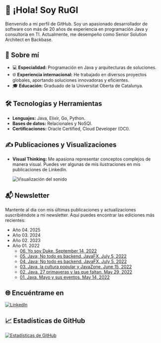 # 👋 ¡Hola! Soy RuGI

Bienvenido a mi perfil de GitHub. Soy un apasionado desarrollador de software con más de 20 años de experiencia en programación Java y consultoría en TI. Actualmente, me desempeño como Senior Solution Architect en Backbase.

## 🚀 Sobre mí

- 💻 **Especialidad:** Programación en Java y arquitecturas de soluciones.
- 🌐 **Experiencia internacional:** He trabajado en diversos proyectos globales, aportando soluciones innovadoras y eficientes.
- 🎓 **Educación:** Graduado de la Universitat Oberta de Catalunya.

## 🛠️ Tecnologías y Herramientas

- **Lenguajes:** Java, Elixir, Go, Python.
- **Bases de datos:** Relacionales y NoSQl.
- **Certificaciones:** Oracle Certified, Cloud Developer (OCI).

## ✍️ Publicaciones y Visualizaciones

- **Visual Thinking:** Me apasiona representar conceptos complejos de manera visual. Puedes ver algunas de mis ilustraciones en mis publicaciones de LinkedIn.

  ![Visualización del sonido](https://media.giphy.com/media/qgQUggAC3Pfv687qPC/giphy.gif)

## 📬 Newsletter

Mantente al día con mis últimas publicaciones y actualizaciones suscribiéndote a mi newsletter. Aquí puedes encontrar las ediciones más recientes:

- Año 04. 2025
- Año 03. 2024
- Año 02. 2023
- Año 01. 2022 
    - [06. Yo soy Duke. September 14, 2022]([https://www.linkedin.com/pulse/java-todo-es-backend-javafx-isaac-ruiz-guerra/](https://www.linkedin.com/pulse/java-yo-soy-duke-isaac-ruiz-guerra/))       
    - [05. Java; No todo es backend. JavaFX. July 5, 2022](https://www.linkedin.com/pulse/java-todo-es-backend-javafx-isaac-ruiz-guerra/)       
    - [04. Java; No todo es backend. JavaFX. July 5, 2022](https://www.linkedin.com/pulse/java-todo-es-backend-javafx-isaac-ruiz-guerra/)     
    - [03. Java, la cultura popular y JavaZone. June 15, 2022](https://www.linkedin.com/pulse/java-la-cultura-popular-y-javazone-isaac-ruiz-guerra/)    
    - [02. Java. 27 primaveras y las que faltan. May 29, 2022](https://www.linkedin.com/pulse/java-mayo-y-sus-eventos-isaac-ruiz-guerra/)   
    - [01. Java. Mayo y sus eventos. May 14, 2022](https://www.linkedin.com/pulse/java-mayo-y-sus-eventos-isaac-ruiz-guerra/)

## 🌐 Encuéntrame en

[![LinkedIn](https://img.shields.io/badge/LinkedIn-0077B5?style=for-the-badge&logo=linkedin&logoColor=white)](https://www.linkedin.com/in/isaacruizguerra/)

## 📈 Estadísticas de GitHub

[![Estadísticas de GitHub](https://github-readme-stats.vercel.app/api?username=isaacruizguerra&show_icons=true&theme=dracula)](https://github.com/anuraghazra/github-readme-stats)

